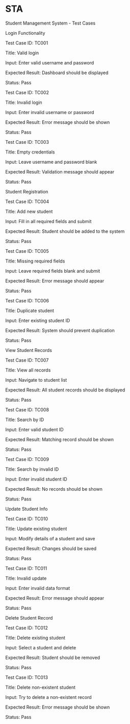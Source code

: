 # STA
Student Management System - Test Cases

Login Functionality

Test Case ID: TC001

Title: Valid login

Input: Enter valid username and password

Expected Result: Dashboard should be displayed

Status: Pass

Test Case ID: TC002

Title: Invalid login

Input: Enter invalid username or password

Expected Result: Error message should be shown

Status: Pass

Test Case ID: TC003

Title: Empty credentials

Input: Leave username and password blank

Expected Result: Validation message should appear

Status: Pass

Student Registration

Test Case ID: TC004

Title: Add new student

Input: Fill in all required fields and submit

Expected Result: Student should be added to the system

Status: Pass

Test Case ID: TC005

Title: Missing required fields

Input: Leave required fields blank and submit

Expected Result: Error message should appear

Status: Pass

Test Case ID: TC006

Title: Duplicate student

Input: Enter existing student ID

Expected Result: System should prevent duplication

Status: Pass

View Student Records

Test Case ID: TC007

Title: View all records

Input: Navigate to student list

Expected Result: All student records should be displayed

Status: Pass

Test Case ID: TC008

Title: Search by ID

Input: Enter valid student ID

Expected Result: Matching record should be shown

Status: Pass

Test Case ID: TC009

Title: Search by invalid ID

Input: Enter invalid student ID

Expected Result: No records should be shown

Status: Pass

Update Student Info

Test Case ID: TC010

Title: Update existing student

Input: Modify details of a student and save

Expected Result: Changes should be saved

Status: Pass

Test Case ID: TC011

Title: Invalid update

Input: Enter invalid data format

Expected Result: Error message should appear

Status: Pass

Delete Student Record

Test Case ID: TC012

Title: Delete existing student

Input: Select a student and delete

Expected Result: Student should be removed

Status: Pass

Test Case ID: TC013

Title: Delete non-existent student

Input: Try to delete a non-existent record

Expected Result: Error message should be shown

Status: Pass


